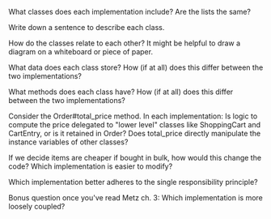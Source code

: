What classes does each implementation include? Are the lists the same?

Write down a sentence to describe each class.

How do the classes relate to each other? It might be helpful to draw a diagram on a whiteboard or piece of paper.

What data does each class store? How (if at all) does this differ between the two implementations?

What methods does each class have? How (if at all) does this differ between the two implementations?

Consider the Order#total_price method. In each implementation:
        Is logic to compute the price delegated to "lower level" classes like ShoppingCart and CartEntry, or is it retained in Order?
        Does total_price directly manipulate the instance variables of other classes?
        
If we decide items are cheaper if bought in bulk, how would this change the code? Which implementation is easier to modify?

Which implementation better adheres to the single responsibility principle?

Bonus question once you've read Metz ch. 3: Which implementation is more loosely coupled?
